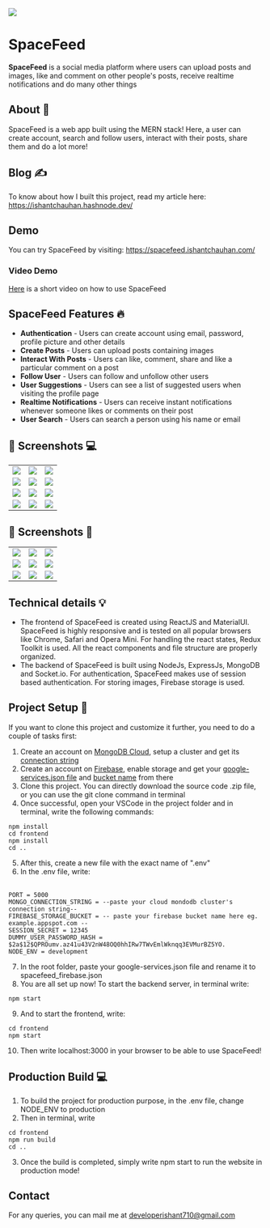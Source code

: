 ![](/screenshots/desktop/screen3.jpg)
# **SpaceFeed** 

**SpaceFeed** is a social media platform where users can upload posts and images, like and comment on other people's posts, receive realtime notifications and do many other things

## About :dart:

SpaceFeed is a web app built using the MERN stack! Here, a user can create account, search and follow users, interact with their posts, share them and do a lot more!

## Blog :writing_hand:
To know about how I built this project, read my article here: <br>
https://ishantchauhan.hashnode.dev/

## Demo

You can try SpaceFeed by visiting: https://spacefeed.ishantchauhan.com/

### Video Demo

[Here](https://www.youtube.com/watch?v=qTP6rp6s57w&t=50s) is a short video on how to use SpaceFeed


## SpaceFeed Features :fire:

- **Authentication** - Users can create account using email, password, profile picture and other details
- **Create Posts** - Users can upload posts containing images
- **Interact With Posts** - Users can like, comment, share and like a particular comment on a post
- **Follow User** - Users can follow and unfollow other users
- **User Suggestions** - Users can see a list of suggested users when visiting the profile page
- **Realtime Notifications** - Users can receive instant notifications whenever someone likes or comments on their post
- **User Search** - Users can search a person using his name or email

## 📸 Screenshots :computer:

|   |   |   |
|---|---|---|
|![](screenshots/desktop/screen1.jpg)| ![](screenshots/desktop/screen2.jpg) | ![](screenshots/desktop/screen3.jpg)
|![](screenshots/desktop/screen4.jpg) | ![](screenshots/desktop/screen5.jpg) |![](screenshots/desktop/screen6.jpg) 
|![](screenshots/desktop/screen7.jpg)|![](screenshots/desktop/screen8.jpg) | ![](screenshots/desktop/screen9.jpg)
|![](screenshots/desktop/screen13.jpg)| ![](screenshots/desktop/screen11.jpg) | ![](screenshots/desktop/screen12.jpg)

## 📸 Screenshots :iphone:

|   |   |   |
|---|---|---|
|![](screenshots/mobile/screen1.jpg)| ![](screenshots/mobile/screen2.jpg) | ![](screenshots/mobile/screen3.jpg)
|![](screenshots/mobile/screen4.jpg) | ![](screenshots/mobile/screen5.jpg) |![](screenshots/mobile/screen6.jpg) 
|![](screenshots/mobile/screen7.jpg)|![](screenshots/mobile/screen8.jpg) | ![](screenshots/mobile/screen11.jpg)



## Technical details :bulb:
- The frontend of SpaceFeed is created using ReactJS and MaterialUI. SpaceFeed is highly responsive and is tested on all popular browsers like Chrome, Safari and Opera Mini. For handling the react states, Redux Toolkit is used. All the react components and file structure are properly organized.
- The backend of SpaceFeed is built using NodeJs, ExpressJs, MongoDB and Socket.io. For authentication, SpaceFeed makes use of session based authentication. For storing images, Firebase storage is used.


## Project Setup :pencil:
If you want to clone this project and customize it further, you need to do a couple of tasks first:
1) Create an account on [MongoDB Cloud](https://cloud.mongodb.com/), setup a cluster and get its [connection string](https://www.mongodb.com/docs/guides/atlas/connection-string/)
2) Create an account on [Firebase](https://firebase.google.com/), enable storage and get your [google-services.json file](https://support.google.com/firebase/answer/7015592?hl=en#zippy=%2Cin-this-article) and [bucket name](https://firebase.google.com/docs/storage/admin/start) from there
3) Clone this project. You can directly download the source code .zip file, or you can use the git clone command in terminal
4) Once successful, open your VSCode in the project folder and in terminal, write the following commands:
```
npm install
cd frontend
npm install
cd ..
```
5) After this, create a new file with the exact name of ".env"
6) In the .env file, write:<br><br>

```
PORT = 5000
MONGO_CONNECTION_STRING = --paste your cloud mondodb cluster's connection string--
FIREBASE_STORAGE_BUCKET = -- paste your firebase bucket name here eg. example.appspot.com --
SESSION_SECRET = 12345
DUMMY_USER_PASSWORD_HASH = $2a$12$QPROumv.az41u43V2nW48OQ0hhIRw7TWvEmlWknqq3EVMurBZ5YO.
NODE_ENV = development
```
7) In the root folder, paste your google-services.json file and rename it to spacefeed_firebase.json
8) You are all set up now! To start the backend server, in terminal write:
```
npm start
```
9) And to start the frontend, write:
```
cd frontend
npm start
```
10) Then write localhost:3000 in your browser to be able to use SpaceFeed!
 

## Production Build :computer:
1) To build the project for production purpose, in the .env file, change NODE_ENV to production
2) Then in terminal, write 
```
cd frontend
npm run build
cd ..
```
3) Once the build is completed, simply write npm start to run the website in production mode!

## Contact
For any queries, you can mail me at developerishant710@gmail.com



